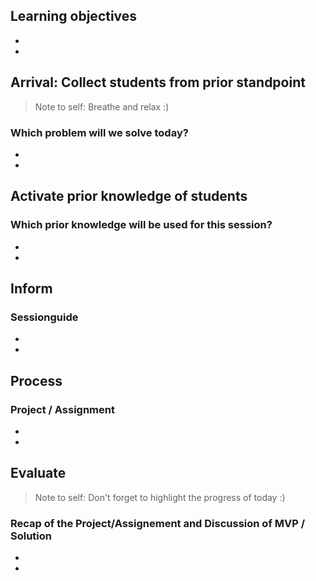 ## Learning objectives 
- 
- 

## Arrival: Collect students from prior standpoint
> Note to self: Breathe and relax :)
### Which problem will we solve today? 
- 
- 

## Activate prior knowledge of students
### Which prior knowledge will be used for this session?
-
-


## Inform
### Sessionguide
- 
-

## Process
### Project / Assignment
- 
-

## Evaluate
> Note to self: Don't forget to highlight the progress of today :)
### Recap of the Project/Assignement and Discussion of MVP / Solution
- 
-
